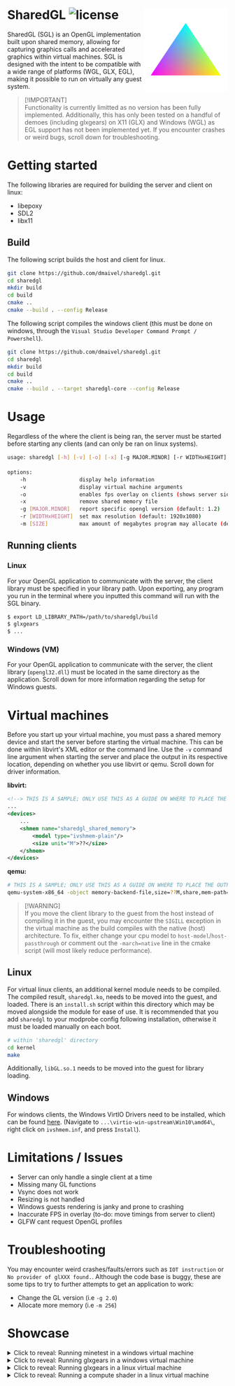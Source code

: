 # SharedGL ![license](https://img.shields.io/badge/license-MIT-blue)  <img style="float: right;" src="media/icon.png" alt=icon width="192" height="192">

SharedGL (SGL) is an OpenGL implementation built upon shared memory, allowing for capturing graphics calls and accelerated graphics within virtual machines. SGL is designed with the intent to be compatible with a wide range of platforms (WGL, GLX, EGL), making it possible to run on virtually any guest system.

> [!IMPORTANT]\
> Functionality is currently limitted as no version has been fully implemented. Additionally, this has only been tested on a handful of demoes (including glxgears) on X11 (GLX) and Windows (WGL) as EGL support has not been implemented yet. If you encounter crashes or weird bugs, scroll down for troubleshooting.

# Getting started

The following libraries are required for building the server and client on linux:
- libepoxy
- SDL2
- libx11

## Build
The following script builds the host and client for linux.
```bash
git clone https://github.com/dmaivel/sharedgl.git
cd sharedgl
mkdir build
cd build
cmake ..
cmake --build . --config Release
```

The following script compiles the windows client (this must be done on windows, through the `Visual Studio Developer Command Prompt / Powershell`).
```bash
git clone https://github.com/dmaivel/sharedgl.git
cd sharedgl
mkdir build
cd build
cmake ..
cmake --build . --target sharedgl-core --config Release
```

# Usage
Regardless of the where the client is being ran, the server must be started before starting any clients (and can only be ran on linux systems).

```bash
usage: sharedgl [-h] [-v] [-o] [-x] [-g MAJOR.MINOR] [-r WIDTHxHEIGHT] [-m SIZE]

options:
    -h                 display help information
    -v                 display virtual machine arguments
    -o                 enables fps overlay on clients (shows server side fps)
    -x                 remove shared memory file
    -g [MAJOR.MINOR]   report specific opengl version (default: 1.2)
    -r [WIDTHxHEIGHT]  set max resolution (default: 1920x1080)
    -m [SIZE]          max amount of megabytes program may allocate (default: 16mib)
```

## Running clients
### Linux
For your OpenGL application to communicate with the server, the client library must be specified in your library path. Upon exporting, any program you run in the terminal where you inputted this command will run with the SGL binary.

```bash
$ export LD_LIBRARY_PATH=/path/to/sharedgl/build
$ glxgears
$ ...
```

### Windows (VM)
For your OpenGL application to communicate with the server, the client library (`opengl32.dll`) must be located in the same directory as the application. Scroll down for more information regarding the setup for Windows guests.

# Virtual machines
Before you start up your virtual machine, you must pass a shared memory device and start the server before starting the virtual machine. This can be done within libvirt's XML editor or the command line. Use the `-v` command line argument when starting the server and place the output in its respective location, depending on whether you use libvirt or qemu. Scroll down for driver information.

**libvirt:**
```xml
<!--> THIS IS A SAMPLE; ONLY USE THIS AS A GUIDE ON WHERE TO PLACE THE OUTPUT <-->
...
<devices>
    ...
    <shmem name="sharedgl_shared_memory">
        <model type="ivshmem-plain"/>
        <size unit="M">??</size>
    </shmem>
</devices>
```

**qemu:**
```bash
# THIS IS A SAMPLE; ONLY USE THIS AS A GUIDE ON WHERE TO PLACE THE OUTPUT
qemu-system-x86_64 -object memory-backend-file,size=??M,share,mem-path=/dev/shm/sharedgl_shared_memory,id=sharedgl_shared_memory
```

> [!WARNING]\
> If you move the client library to the guest from the host instead of compiling it in the guest, you may encounter the `SIGILL` exception in the virtual machine as the build compiles with the native (host) architecture. To fix, either change your cpu model to `host-model`/`host-passthrough` or comment out the `-march=native` line in the cmake script (will most likely reduce performance).

## Linux
For virtual linux clients, an additional kernel module needs to be compiled. The compiled result, `sharedgl.ko`, needs to be moved into the guest, and loaded. There is an `install.sh` script within this directory which may be moved alongside the module for ease of use. It is recommended that you add `sharedgl` to your modprobe config following installation, otherwise it must be loaded manually on each boot.
```bash
# within 'sharedgl' directory
cd kernel
make
```

Additionally, `libGL.so.1` needs to be moved into the guest for library loading.

## Windows
For windows clients, the Windows VirtIO Drivers need to be installed, which can be found [here](https://fedorapeople.org/groups/virt/virtio-win/direct-downloads/upstream-virtio/). (Navigate to `...\virtio-win-upstream\Win10\amd64\`, right click on `ivshmem.inf`, and press `Install`).

# Limitations / Issues
- Server can only handle a single client at a time
- Missing many GL functions
- Vsync does not work
- Resizing is not handled
- Windows guests rendering is janky and prone to crashing
- Inaccurate FPS in overlay (to-do: move timings from server to client)
- GLFW cant request OpenGL profiles

# Troubleshooting
You may encounter weird crashes/faults/errors such as `IOT instruction` or `No provider of glXXX found.`. Although the code base is buggy, these are some tips to try to further attempts to get an application to work:
- Change the GL version (i.e `-g 2.0`)
- Allocate more memory (i.e `-m 256`)

# Showcase

<details>
<summary>Click to reveal: Running minetest in a windows virtual machine</summary>

https://github.com/dmaivel/sharedgl/assets/38770072/26c6216d-72f7-45b4-9c4f-1734de0d1c6d

</details>

<details>
<summary>Click to reveal: Running glxgears in a windows virtual machine</summary>
    
https://github.com/dmaivel/sharedgl/assets/38770072/a774db97-807e-46b9-a453-fa2ee3f4ea84

</details>

<details>
<summary>Click to reveal: Running glxgears in a linux virtual machine</summary>

https://github.com/dmaivel/sharedgl/assets/38770072/0d46bf46-5693-4842-a81f-2f186c396e26

</details>

<details>
<summary>Click to reveal: Running a compute shader in a linux virtual machine</summary>
    
https://github.com/dmaivel/sharedgl/assets/38770072/ded179b8-23dc-491d-ba34-4108e014f296

</details>